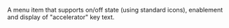 A menu item that supports on/off state (using standard icons), enablement and display of "accelerator" key text.